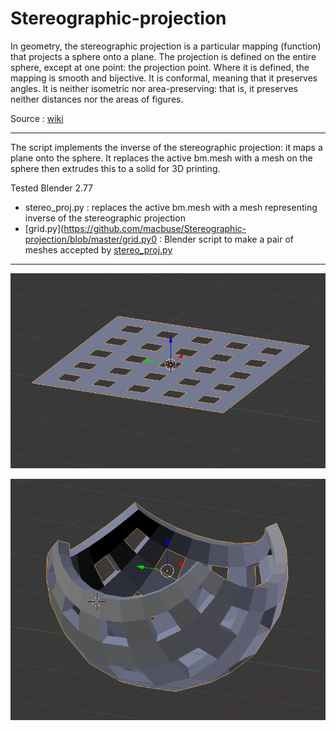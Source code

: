 # Stereographic-projection

In geometry, the stereographic projection is a particular mapping (function) that projects a sphere onto a plane. The projection is defined on the entire sphere, except at one point: the projection point. Where it is defined, the mapping is smooth and bijective. It is conformal, meaning that it preserves angles. It is neither isometric nor area-preserving: that is, it preserves neither distances nor the areas of figures.

Source : [wiki](https://en.wikipedia.org/wiki/Stereographic_projection)

---

The script implements the inverse of the stereographic projection: it maps a plane onto the sphere.
It replaces the active bm.mesh with a mesh on the sphere then extrudes this to a solid for 3D printing.

Tested Blender 2.77

- stereo_proj.py : replaces the active bm.mesh with a mesh representing inverse of the stereographic projection
- [grid.py](https://github.com/macbuse/Stereographic-projection/blob/master/grid.py0 :  Blender script to make a pair of meshes accepted by [stereo_proj.py](https://github.com/macbuse/Stereographic-projection/blob/master/stereo_proj.py)

---

![before](https://github.com/macbuse/Stereographic-projection/blob/master/flat%20mesh.png)

![after](https://github.com/macbuse/Stereographic-projection/blob/master/modified%20mesh.png)




